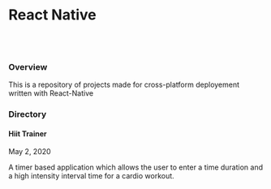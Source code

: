 <h1>React Native</h1><br></br>
<h3>Overview</h3>
<p>This is a repository of projects made for cross-platform deployement written with React-Native</p>
<t><h3>Directory</h3>
<h4>Hiit Trainer</h4>
  <p>May 2, 2020</p>
<p>A timer based application which allows the user to enter a time duration and a high intensity interval time for a cardio workout.</p>

